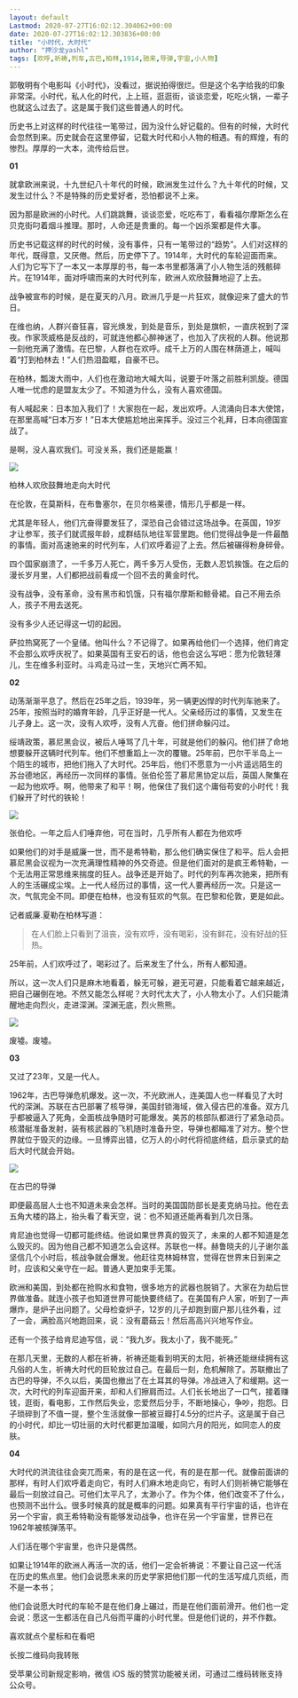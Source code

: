 ```yaml
---
layout: default
Lastmod: 2020-07-27T16:02:12.304062+00:00
date: 2020-07-27T16:02:12.303836+00:00
title: "小时代，大时代"
author: "押沙龙yashl"
tags: [欢呼,祈祷,列车,古巴,柏林,1914,驰来,导弹,宇宙,小人物]
---
```


郭敬明有个电影叫《小时代》，没看过，据说拍得很烂。但是这个名字给我的印象非常深。小时代，私人化的时代，上上班，逛逛街，谈谈恋爱，吃吃火锅，一辈子也就这么过去了。这是属于我们这些普通人的时代。

历史书上对这样的时代往往一笔带过，因为没什么好记载的。但有的时候，大时代会忽然到来。历史就会在这里停留，记载大时代和小人物的相遇。有的辉煌，有的惨烈。厚厚的一大本，流传给后世。

**01**

就拿欧洲来说，十九世纪八十年代的时候，欧洲发生过什么？九十年代的时候，又发生过什么？不是特殊的历史爱好者，恐怕都说不上来。

因为那是欧洲的小时代。人们跳跳舞，谈谈恋爱，吃吃布丁，看看福尔摩斯怎么在贝克街叼着烟斗推理。那时，人命还是贵重的。每一个凶杀案都是件大事。  

历史书记载这样的时代的时候，没有事件，只有一笔带过的“趋势”。人们对这样的年代，既得意，又厌倦。然后，历史停下了。1914年，大时代的车轮迎面而来。人们为它写下了一本又一本厚厚的书，每一本书里都落满了小人物生活的残骸碎片。在1914年，面对呼啸而来的大时代列车，欧洲人欢欣鼓舞地迎了上去。

战争被宣布的时候，是在夏天的八月。欧洲几乎是一片狂欢，就像迎来了盛大的节日。

在维也纳，人群兴奋狂喜，容光焕发，到处是音乐，到处是旗帜，一直庆祝到了深夜。作家茨威格是反战的，可就连他都心醉神迷了，也加入了庆祝的人群。他说那一刻他充满了激情。在巴黎，人群也在欢呼。成千上万的人围在林荫道上，喊叫着“打到柏林去！”人们热泪盈眶，自豪不已。

在柏林，瓢泼大雨中，人们也在激动地大喊大叫，说要于叶落之前胜利凯旋。德国人唯一忧虑的是盟友太少了。不知道为什么，没有人喜欢德国。

有人喊起来：日本加入我们了！大家抱在一起，发出欢呼。人流涌向日本大使馆，在那里高喊“日本万岁！”日本大使尴尬地出来挥手。没过三个礼拜，日本向德国宣战了。  

是啊，没人喜欢我们。可没关系，我们还是能赢！  

![](https://images.weserv.nl/?url=https%3A//mmbiz.qpic.cn/mmbiz_jpg/4JuR3CjricibMZy6St0YIZYmicH5wE29SJTmTrZic3AmwOvWFZBSLHCcKXjmehLKPZOcLNDqxP42v2vOHKSTyyVAbw/640%3Fwx_fmt%3Djpeg)  

柏林人欢欣鼓舞地走向大时代  

在伦敦，在莫斯科，在布鲁塞尔，在贝尔格莱德，情形几乎都是一样。  

尤其是年轻人，他们亢奋得要发狂了，深恐自己会错过这场战争。在英国，19岁才让参军，孩子们就谎报年龄，成群结队地往军营里跑。他们觉得战争是一件最酷的事情。面对高速驰来的时代列车，人们欢呼着迎了上去。然后被碾得粉身碎骨。

四个国家崩溃了，一千多万人死亡，两千多万人受伤，无数人忍饥挨饿。在之后的漫长岁月里，人们都把战前看成一个回不去的黄金时代。

没有战争，没有革命，没有黑市和饥饿，只有福尔摩斯和鲸骨裙。自己不用去杀人，孩子不用去送死。

没有多少人还记得这一切的起因。

萨拉热窝死了一个皇储。他叫什么？不记得了。如果再给他们一个选择，他们肯定不会那么欢呼庆祝了。如果英国有王安石的话，他也会这么写吧：愿为伦敦轻薄儿，生在维多利亚时。斗鸡走马过一生，天地兴亡两不知。

**02**

动荡渐渐平息了。然后在25年之后，1939年，另一辆更凶悍的时代列车驰来了。25年，按照当时的婚育年龄，几乎正好是一代人。父亲经历过的事情，又发生在儿子身上。这一次，没有人欢呼，没有人亢奋。他们拼命躲闪过。

绥靖政策，慕尼黑会议，被后人唾骂了几十年，可就是他们的躲闪。他们拼了命地想要躲开这辆时代列车。他们不想重蹈上一次的覆辙。25年前，巴尔干半岛上一个陌生的城市，把他们拖入了大时代。25年后，他们不愿意为一小片遥远陌生的苏台德地区，再经历一次同样的事情。张伯伦签了慕尼黑协定以后，英国人聚集在一起为他欢呼。啊，他带来了和平！啊，他保住了我们这个庸俗苟安的小时代！我们躲开了时代的铁轮！

![](https://images.weserv.nl/?url=https%3A//mmbiz.qpic.cn/mmbiz_jpg/4JuR3CjricibMZy6St0YIZYmicH5wE29SJT9q5icSHmxOntv8EUE5SIDPo2Xb7GeIicrIeJU9FXSvlEHrmwmkTAnHEA/640%3Fwx_fmt%3Djpeg)

张伯伦。一年之后人们唾弃他，可在当时，几乎所有人都在为他欢呼

如果他们的对手是威廉一世，而不是希特勒，那么他们确实保住了和平。后人会把慕尼黑会议视为一次充满理性精神的外交奇迹。但是他们面对的是疯王希特勒，一个无法用正常思维来揣度的狂人。战争还是开始了。时代的列车再次驰来，把所有人的生活碾成尘埃。上一代人经历过的事情，这一代人要再经历一次。只是这一次，气氛完全不同。即便在柏林，也没有狂欢的气氛。在巴黎和伦敦，更是如此。

记者威廉.夏勒在柏林写道：  

> 在人们脸上只看到了沮丧，没有欢呼，没有喝彩，没有鲜花，没有好战的狂热。  

25年前，人们欢呼过了，喝彩过了。后来发生了什么，所有人都知道。  

所以，这一次人们只是麻木地看着，躲无可躲，避无可避，只能看着它越来越近，把自己碾倒在地。不然又能怎么样呢？大时代太大了，小人物太小了。人们只能清醒地走向烈火，走进深渊。深渊无底，烈火熊熊。

  
![](https://images.weserv.nl/?url=https%3A//mmbiz.qpic.cn/mmbiz_jpg/4JuR3CjricibMZy6St0YIZYmicH5wE29SJTI0a0b0sIUL3NJQDUDdhh46XwOUjUr0nHVNqerUUH5sHqAocA2bs1BA/640%3Fwx_fmt%3Djpeg)

废墟。废墟。  

**03**

又过了23年，又是一代人。  

1962年，古巴导弹危机爆发。这一次，不光欧洲人，连美国人也一样看见了大时代的深渊。苏联在古巴部署了核导弹，美国封锁海域，做入侵古巴的准备。双方几乎都被逼入了死角，全面核战争随时可能爆发。美苏的核部队都进行了紧急动员。核潜艇准备发射，装有核武器的飞机随时准备升空，导弹也都瞄准了对方。整个世界就位于毁灭的边缘。一旦博弈出错，亿万人的小时代将彻底终结，启示录式的劫后大时代就会开始。

![](https://images.weserv.nl/?url=https%3A//mmbiz.qpic.cn/mmbiz_jpg/4JuR3CjricibMZy6St0YIZYmicH5wE29SJTYv3ma4B7hbgj90U4cA9rlXxy2023aE3yGbiaLzb9VGQrSaUTz5ibbStg/640%3Fwx_fmt%3Djpeg)  

在古巴的导弹

即便最高层人士也不知道未来会怎样。当时的美国国防部长是麦克纳马拉。他在去五角大楼的路上，抬头看了看天空，说：也不知道还能再看到几次日落。

肯尼迪也觉得一切都可能终结。他说如果世界真的毁灭了，未来的人都不知道是怎么毁灭的。因为他自己都不知道怎么会这样。苏联也一样。赫鲁晓夫的儿子谢尔盖坚信几个小时后，核战争就会爆发。他赶往克林姆林宫，觉得在世界末日到来之时，应该和父亲守在一起。普通人更加束手无策。

欧洲和美国，到处都在抢购水和食物，很多地方的武器也脱销了。大家在为劫后世界做准备。就连小孩子也知道世界可能快要终结了。在美国有户人家，听到了一声爆炸，是炉子出问题了。父母检查炉子，12岁的儿子却跑到窗户那儿往外看，过了一会，满脸高兴地跑回来，说：没有蘑菇云！然后高高兴兴地写作业。  

还有一个孩子给肯尼迪写信，说：“我九岁。我太小了，我不能死。”  

在那几天里，无数的人都在祈祷，祈祷还能看到明天的太阳，祈祷还能继续拥有这凡俗的人生，祈祷大时代的巨轮放过自己。在最后一刻，危机解除了。苏联撤出了古巴的导弹，不久以后，美国也撤出了在土耳其的导弹。冷战进入了和缓期。这一次，大时代的列车迎面开来，却和人们擦肩而过。人们长长地出了一口气，接着赚钱，逛街，看电影，工作然后失业，恋爱然后分手，不断地操心，争吵，抱怨。日子琐碎到了不值一提，整个生活就像一部被豆瓣打4.5分的烂片子。这是属于自己的小时代，却比一切壮丽的大时代都更加温暖，如同六月的阳光，如同恋人的皮肤。

**04**

大时代的洪流往往会突兀而来，有的是在这一代，有的是在那一代。就像前面讲的那样，有时人们欢呼着走向它，有时人们麻木地走向它，有时人们则祈祷它能够在最后一刻放过自己。可他们太平凡了，太渺小了。作为个体，他们改变不了什么，也预测不出什么。很多时候真的就是概率的问题。如果真有平行宇宙的话，也许在另一个宇宙，疯王希特勒没有能够发动战争，也许在另一个宇宙里，世界已在1962年被核弹荡平。

人们活在哪个宇宙里，也许只是偶然。  

如果让1914年的欧洲人再活一次的话，他们一定会祈祷说：不要让自己这一代活在历史的焦点里。他们会说愿未来的历史学家把他们那一代的生活写成几页纸，而不是一本书；

他们会说愿大时代的车轮不是在他们身上碾过，而是在他们面前滑开。他们也一定会说：愿这一生都活在自己凡俗而平庸的小时代里。但是他们说的，并不作数。

喜欢就点个星标和在看吧

长按二维码向我转账

受苹果公司新规定影响，微信 iOS 版的赞赏功能被关闭，可通过二维码转账支持公众号。

